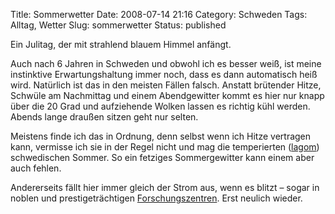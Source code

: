 Title: Sommerwetter
Date: 2008-07-14 21:16
Category: Schweden
Tags: Alltag, Wetter
Slug: sommerwetter
Status: published

Ein Julitag, der mit strahlend blauem Himmel anfängt.

Auch nach 6 Jahren in Schweden und obwohl ich es besser weiß, ist meine
instinktive Erwartungshaltung immer noch, dass es dann automatisch heiß
wird. Natürlich ist das in den meisten Fällen falsch. Anstatt brütender
Hitze, Schwüle am Nachmittag und einem Abendgewitter kommt es hier nur
knapp über die 20 Grad und aufziehende Wolken lassen es richtig kühl
werden. Abends lange draußen sitzen geht nur selten.

Meistens finde ich das in Ordnung, denn selbst wenn ich Hitze vertragen
kann, vermisse ich sie in der Regel nicht und mag die temperierten
([lagom](http://www.fiket.de/2006/04/23/wort-der-woche-lagom/))
schwedischen Sommer. So ein fetziges Sommergewitter kann einem aber auch
fehlen.

Andererseits fällt hier immer gleich der Strom aus, wenn es blitzt –
sogar in noblen und prestigeträchtigen
[Forschungszentren](http://www.angstrom.uu.se/). Erst neulich wieder.

